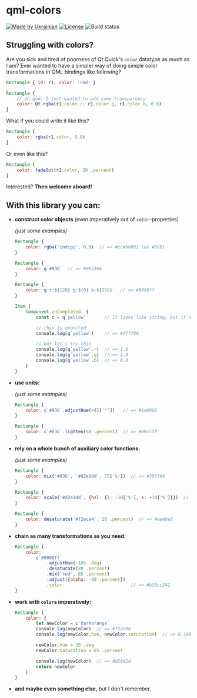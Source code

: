 # qml-colors

[![Made by Ukrainian](https://img.shields.io/static/v1?label=Made%20by&message=Ukrainian&labelColor=1f5fb2&color=fad247&style=flat-square)](https://github.com/GooRoo/ukrainian-shields)
[![License](https://img.shields.io/github/license/GooRoo/qml-colors?style=flat-square)](LICENSE)
![Build status](https://img.shields.io/github/checks-status/GooRoo/qml-colors/main?style=flat-square)

## Struggling with colors?

Are you sick and tired of poorness of Qt Quick's `color` datatype as much as I am? Ever wanted to have a simpler way of doing simple color transformations in QML bindings like following?
```qml hl_lines="5"
Rectangle { id: r1; color: 'red' }

Rectangle {
	// oh god, I just wanted to add some transparency
	color: Qt.rgba(r1.color.r, r1.color.g, r1.color.b, 0.8)
}
```
What if you could write it like this?
```qml
Rectangle {
	color: rgba(r1.color, 0.8)
}
```
Or even like this?
```qml
Rectangle {
	color: fadeOut(r1.color, 20 .percent)
}
```
Interested? **Then welcome aboard!**

## With this library you can:

- **construct color objects** (even imperatively out of `color`-properties)

	_(just some examples)_

	```qml
	Rectangle {
		color: rgba('indigo', 0.8)  // => #cc4b0082 (as ARGB)
	}
	```

	```qml
	Rectangle {
		color: q`#036`  // => #003366
	}
	```

	```qml
	Rectangle {
		color: q`r:${128} g:${0} b:${255}`  // => #8000ff
	}
	```

	```qml hl_lines="3"
	Item {
		Component.onCompleted: {
			const c = q`yellow`       // It looks like string, but it's an object!

			// this is expected
			console.log(q`yellow`)    // => #ffff00

			// but let's try this
			console.log(q`yellow`.r)  // => 1.0
			console.log(q`yellow`.g)  // => 1.0
			console.log(q`yellow`.b)  // => 0.0
		}
	}
	```


- **use units:**

	_(just some examples)_

	```qml
	Rectangle {
		color: c`#036`.adjustHue(+45['°'])   // => #1a0066
	}
	```
	```qml
	Rectangle {
		color: c`#036`.lighten(60 .percent)  // => #99ccff
	}
	```

- **rely on a whole bunch of auxiliary color functions:**

	_(just some examples)_

	```qml
	Rectangle {
		color: mix('#036', '#d2e1dd', 75['%'])  // => #355f84
	}
	```
	```qml
	Rectangle {
		color: scale('#d2e1dd', {hsl: {l: -10['%'], s: +10['%']}})  // => #b3d4cb
	}
	```
	```qml
	Rectangle {
		color: desaturate('#f2ece4', 20 .percent)  // => #eeebe8
	}
	```

- **chain as many transformations as you need:**

	```qml
	Rectangle {
		color:
			c`#0000ff`
				.adjustHue(-105 .deg)
				.desaturate(20 .percent)
				.mix('red', 85 .percent)
				.adjust({alpha: -30 .percent})
				.color                          // => #b33cc341
	}
	```

- **work with `color`s imperatively:**

	```qml hl_lines="3 7-8"
	Rectangle {
		color: {
			let newColor = c`darkorange`
			console.log(newColor)  // => #ffa500
			console.log(newColor.hue, newColor.saturation)  // => 0.108 1.0

			newColor.hue = 20 .deg
			newColor.saturation = 65 .percent

			console.log(newColor)  // => #d2642d
			return newColor
		}
	}
	```

- **and maybe even something else,** but I don't remember.
